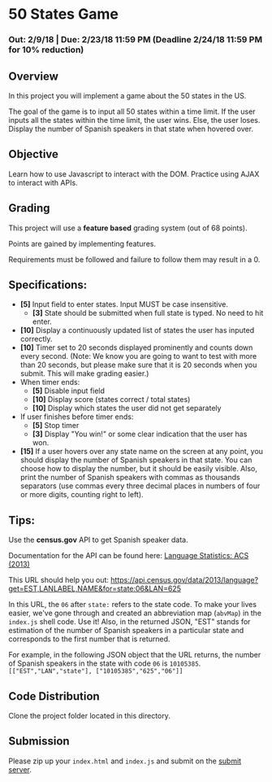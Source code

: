 # 50 States Game
### Out: 2/9/18 | Due: 2/23/18 11:59 PM (Deadline 2/24/18 11:59 PM for 10% reduction)

## Overview
In this project you will implement a game about the 50 states in the US.

The goal of the game is to input all 50 states within a time limit. If the user inputs all the states within the time limit, the user wins. Else, the user loses. Display the number of Spanish speakers in that state when hovered over.

## Objective
Learn how to use Javascript to interact with the DOM. Practice using AJAX to interact with APIs.

## Grading
This project will use a **feature based** grading system (out of 68 points).

Points are gained by implementing features.

Requirements must be followed and failure to follow them may result in a 0.

## Specifications:

- **[5]** Input field to enter states. Input MUST be case insensitive.
    + **[3]** State should be submitted when full state is typed. No need to hit enter.
- **[10]** Display a continuously updated list of states the user has inputed correctly.
- **[10]** Timer set to 20 seconds displayed prominently and counts down every second. (Note: We know you are going to want to test with more than 20 seconds, but please make sure that it is 20 seconds when you submit. This will make grading easier.)
- When timer ends:
    - **[5]** Disable input field
    - **[10]** Display score (states correct / total states)
    - **[10]** Display which states the user did not get separately
- If user finishes before timer ends:
    - **[5]** Stop timer
    - **[3]** Display "You win!" or some clear indication that the user has won.
- **[15]** If a user hovers over any state name on the screen at any point, you should display the number of Spanish speakers in that state. You can choose how to display the number, but it should be easily visible. Also, print the number of Spanish speakers with commas as thousands separators (use commas every three decimal places in numbers of four or more digits, counting right to left).

## Tips:

Use the **census.gov** API to get Spanish speaker data.

Documentation for the API can be found here: [Language Statistics: ACS (2013)](https://www.census.gov/data/developers/data-sets/language-stats.html)

This URL should help you out:
https://api.census.gov/data/2013/language?get=EST,LANLABEL,NAME&for=state:06&LAN=625

In this URL, the `06` after `state:` refers to the state code. To make your lives easier, we've gone through and created an abbreviation map (`abvMap`) in the `index.js` shell code. Use it! Also, in the returned JSON, "EST" stands for estimation of the number of Spanish speakers in a particular state and corresponds to the first number that is returned.

For example, in the following JSON object that the URL returns, the number of Spanish speakers in the state with code `06` is `10105385`.
`[["EST","LAN","state"],
["10105385","625","06"]]`

## Code Distribution
Clone the project folder located in this directory.

## Submission
Please zip up your `index.html` and `index.js` and submit on the [submit server](submit.cs.umd.edu).
